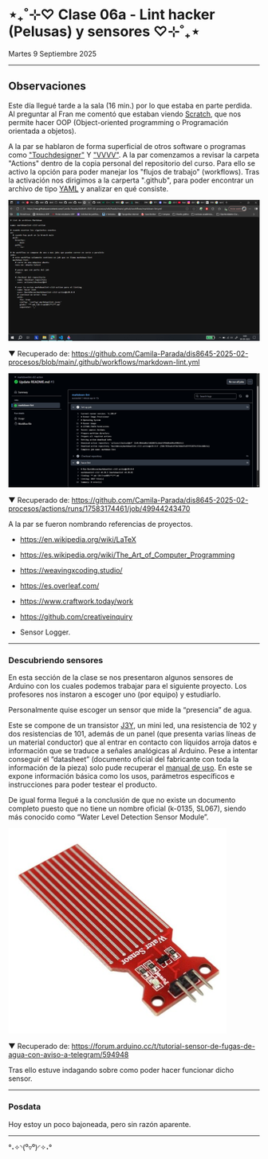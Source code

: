 # ⋆₊˚⊹♡ Clase 06a - Lint hacker (Pelusas) y sensores ♡⊹˚₊⋆

Martes 9 Septiembre 2025

***

## Observaciones

Este día llegué tarde a la sala (16 min.) por lo que estaba en parte perdida.
Al preguntar al Fran me comentó que estaban viendo [Scratch](https://scratch.mit.edu/), que nos permite hacer OOP (Object-oriented programming o Programación orientada a objetos).

A la par se hablaron de forma superficial de otros software o programas como ["Touchdesigner"](https://youtu.be/-74dFi6jViQ?si=4BeW3M68PW1OzBnq) Y ["VVVV"](https://vvvv.org/).
A la par comenzamos a revisar la carpeta "Actions" dentro de la copia personal del repositorio del curso. Para ello se activo la opción para poder manejar los "flujos de trabajo" (workflows). Tras la activación nos dirigimos a la carperta ".github", para poder encontrar un archivo de tipo [YAML](https://es.wikipedia.org/wiki/YAML) y analizar en qué consiste.


![imagen](./imagenes/a1.png)

▼ Recuperado de: https://github.com/Camila-Parada/dis8645-2025-02-procesos/blob/main/.github/workflows/markdown-lint.yml

![imagen](./imagenes/a2.png)

▼ Recuperado de: https://github.com/Camila-Parada/dis8645-2025-02-procesos/actions/runs/17583174461/job/49944243470

A la par se fueron nombrando referencias de proyectos.

- https://en.wikipedia.org/wiki/LaTeX
- https://es.wikipedia.org/wiki/The_Art_of_Computer_Programming
- https://weavingxcoding.studio/
- https://es.overleaf.com/
- https://www.craftwork.today/work
- https://github.com/creativeinquiry

- Sensor Logger.

***

### Descubriendo sensores

En esta sección de la clase se nos presentaron algunos sensores de Arduino con los cuales podemos trabajar para el siguiente proyecto. Los profesores nos instaron a escoger uno (por equipo) y estudiarlo.

Personalmente quise escoger un sensor que mide la “presencia” de agua.

Este se compone de un transistor [J3Y](https://www.alldatasheet.net/datasheet-pdf/view-marking/226239/BILIN/S8050.html), un mini led, una resistencia de 102 y dos resistencias de 101, además de un panel (que presenta varias líneas de un material conductor) que al entrar en contacto con líquidos arroja datos e información que se traduce a señales analógicas al Arduino.
Pese a intentar conseguir el “datasheet” (documento oficial del fabricante con toda la información de la pieza) solo pude recuperar el [manual de uso]( https://curtocircuito.com.br/datasheet/sensor/nivel_de_agua_analogico.pdf). En este se expone información básica como los usos, parámetros específicos e instrucciones para poder testear el producto.

De igual forma llegué a la conclusión de que no existe un documento completo puesto que no tiene un nombre oficial (k-0135, SL067), siendo más conocido como “Water Level Detection Sensor Module”.

![imagen](./imagenes/a3.png)

▼ Recuperado de: https://forum.arduino.cc/t/tutorial-sensor-de-fugas-de-agua-con-aviso-a-telegram/594948

Tras ello estuve indagando sobre como poder hacer funcionar dicho sensor.

***

### Posdata

Hoy estoy un poco bajoneada, pero sin razón aparente.

***

°˖✧◝(⁰▿⁰)◜✧˖°
